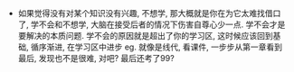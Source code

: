 - 如果觉得没有对某个知识没有兴趣, 不想学, 那大概就是你在为它太难找借口了, 学不会和不想学, 大脑在接受后者的情况下伤害自尊心少一点.
学不会才是要解决的本质问题.
学不会的原因就是超出了你的学习区, 这时候应该回到基础, 循序渐进, 在学习区中进步
eg. 就像是线代, 看课件, 一步步从第一章看到最后, 发现也不是很难, 对吧? 最后还考了99?
